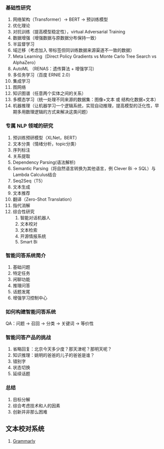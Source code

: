 ### 基础性研究

1. 网络架构（Transformer）-> BERT -> 预训练模型
2. 优化理论
3. 对抗训练（提高模型稳定性），virtual Adversarial Training
4. 数据增强（增强数据与原数据分布保持一致）
5. 半监督学习
6. 域迁移（考虑加入 带标签但同训练数据来源渠道不一致的数据）
7. Meta Learning（Direct Policy Gradients vs Monte Carlo Tree Search vs AlphaZero）
8. AutoML （RENAS：遗传算法 + 增强学习）
9. 多任务学习（百度 ERNIE 2.0）
10. 集成学习
11. 图网络
12. 知识图谱（任意两个实体之间的关系）
13. 多模态学习（统一处理不同来源的数据集：图像+文本 或 结构化数据+文本）
14. 机器推理（让机器学习一个逻辑系统，实现自动推理，提高模型的泛化性，早期多用数理逻辑的方式来解决这类问题）


### 专属 NLP 领域的研究

1. 预训练预研模型（XLNet，BERT）
2. 文本分类（情绪分析，topic分类）
3. 序列标注
4. 关系提取
5. Dependency Parsing(语法解析)
6. Semantic Parsing（将自然语言转换为其他语言，例 Clever Bi -> SQL）与Lambda Calculus结合
7. Seq2Seq（T5）
8. 文本生成
9. 文本推荐
10. 翻译（Zero-Shot Translation）
11. 指代消解
12. 综合性研究
    1. 智能对话机器人
    2. 文本校对
    3. 文本检索
    4. 开源情报系统
    5. Smart Bi
	

### 智能问答系统简介

1. 基础问题
2. 特定任务
3. 闲聊功能
4. 推理问答
5. 话题发尾
6. 增强学习控制中心

### 如何构建智能问答系统

QA：问题 -> 召回 -> 分类 -> 关键词 -> 等价性

### 智能问答产品的挑战

1. 省略回复：北京今天多少度？那天津呢？那明天呢？
2. 知识推理：姚明的爸爸的儿子的爸爸是谁？
3. 错别字
4. 状态切换
5. 延续话题

### 总结
1. 目标分解
2. 综合考虑技术和人的因素
3. 创新并非那么困难

## 文本校对系统
1. [Grammarly](www.grammarly.com)


